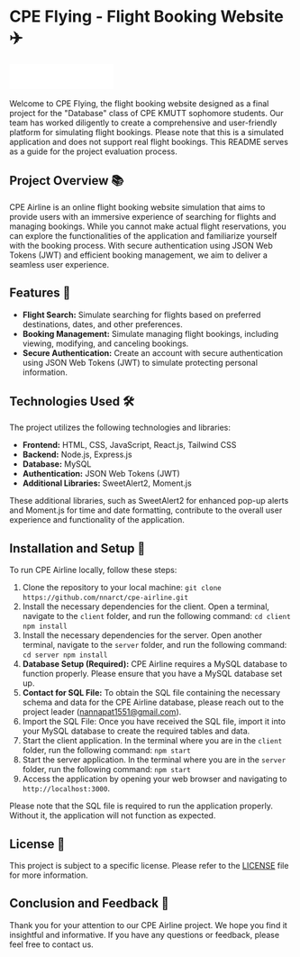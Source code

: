 # CPE Flying - Flight Booking Website ✈️

![CPE Flying Logo](client/src/assets/logo/logo.png)

Welcome to CPE Flying, the flight booking website designed as a final project for the "Database" class of CPE KMUTT sophomore students. Our team has worked diligently to create a comprehensive and user-friendly platform for simulating flight bookings. Please note that this is a simulated application and does not support real flight bookings. This README serves as a guide for the project evaluation process.

## Project Overview 📚

CPE Airline is an online flight booking website simulation that aims to provide users with an immersive experience of searching for flights and managing bookings. While you cannot make actual flight reservations, you can explore the functionalities of the application and familiarize yourself with the booking process. With secure authentication using JSON Web Tokens (JWT) and efficient booking management, we aim to deliver a seamless user experience.

## Features 🌟

- **Flight Search:** Simulate searching for flights based on preferred destinations, dates, and other preferences.
- **Booking Management:** Simulate managing flight bookings, including viewing, modifying, and canceling bookings.
- **Secure Authentication:** Create an account with secure authentication using JSON Web Tokens (JWT) to simulate protecting personal information.

## Technologies Used 🛠️

The project utilizes the following technologies and libraries:

- **Frontend:** HTML, CSS, JavaScript, React.js, Tailwind CSS
- **Backend:** Node.js, Express.js
- **Database:** MySQL
- **Authentication:** JSON Web Tokens (JWT)
- **Additional Libraries:** SweetAlert2, Moment.js

These additional libraries, such as SweetAlert2 for enhanced pop-up alerts and Moment.js for time and date formatting, contribute to the overall user experience and functionality of the application.

## Installation and Setup 🚀

To run CPE Airline locally, follow these steps:

1. Clone the repository to your local machine: `git clone https://github.com/nnarct/cpe-airline.git`
2. Install the necessary dependencies for the client. Open a terminal, navigate to the `client` folder, and run the following command:  `cd client npm install`
3. Install the necessary dependencies for the server. Open another terminal, navigate to the `server` folder, and run the following command:  `cd server npm install`
4. **Database Setup (Required):** CPE Airline requires a MySQL database to function properly. Please ensure that you have a MySQL database set up.
5. **Contact for SQL File:** To obtain the SQL file containing the necessary schema and data for the CPE Airline database, please reach out to the project leader (nannapat1551@gmail.com).
6. Import the SQL File: Once you have received the SQL file, import it into your MySQL database to create the required tables and data.
7. Start the client application. In the terminal where you are in the `client` folder, run the following command: `npm start`
8. Start the server application. In the terminal where you are in the `server` folder, run the following command: `npm start`
9. Access the application by opening your web browser and navigating to `http://localhost:3000`.

Please note that the SQL file is required to run the application properly. Without it, the application will not function as expected.

## License 📜

This project is subject to a specific license. Please refer to the [LICENSE](LICENSE) file for more information.

## Conclusion and Feedback 🙌

Thank you for your attention to our CPE Airline project. We hope you find it insightful and informative. If you have any questions or feedback, please feel free to contact us.
